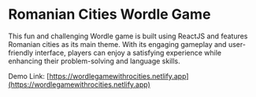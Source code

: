 # Romanian Cities Wordle Game

This fun and challenging Wordle game is built using ReactJS and features Romanian cities as its main theme. With its engaging gameplay and user-friendly interface, players can enjoy a satisfying experience while enhancing their problem-solving and language skills.

Demo Link: [https://wordlegamewithrocities.netlify.app](https://wordlegamewithrocities.netlify.app)
